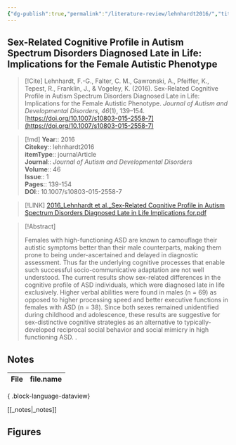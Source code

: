 ```yaml
---
{"dg-publish":true,"permalink":"/literature-review/lehnhardt2016/","title":"Sex-Related Cognitive Profile in Autism Spectrum Disorders Diagnosed Late in Life Implications for the Female Autistic Phenotype","tags":["Autism","spectrum","disorder","Adulthood","Cognitive","profile","Female","autistic","phenotype","Processing","speed"]}
---
```



## Sex-Related Cognitive Profile in Autism Spectrum Disorders Diagnosed Late in Life: Implications for the Female Autistic Phenotype

> [!Cite]
> Lehnhardt, F.-G., Falter, C. M., Gawronski, A., Pfeiffer, K., Tepest, R., Franklin, J., & Vogeley, K. (2016). Sex-Related Cognitive Profile in Autism Spectrum Disorders Diagnosed Late in Life: Implications for the Female Autistic Phenotype. _Journal of Autism and Developmental Disorders_, _46_(1), 139–154. [https://doi.org/10.1007/s10803-015-2558-7](https://doi.org/10.1007/s10803-015-2558-7)


>[!md]
> **Year**:: 2016   
> **Citekey**:: lehnhardt2016  
> **itemType**:: journalArticle  
> **Journal**:: *Journal of Autism and Developmental Disorders*  
> **Volume**:: 46  
> **Issue**:: 1   
> **Pages**:: 139-154  
> **DOI**:: 10.1007/s10803-015-2558-7    

> [!LINK] 
> [2016_Lehnhardt et al._Sex-Related Cognitive Profile in Autism Spectrum Disorders Diagnosed Late in Life Implications for.pdf](zotero://select/library/items/9I73Q7MA)

> [!Abstract]
>
> Females with high-functioning ASD are known to camouflage their autistic symptoms better than their male counterparts, making them prone to being under-ascertained and delayed in diagnostic assessment. Thus far the underlying cognitive processes that enable such successful socio-communicative adaptation are not well understood. The current results show sex-related differences in the cognitive profile of ASD individuals, which were diagnosed late in life exclusively. Higher verbal abilities were found in males (n = 69) as opposed to higher processing speed and better executive functions in females with ASD (n = 38). Since both sexes remained unidentified during childhood and adolescence, these results are suggestive for sex-distinctive cognitive strategies as an alternative to typically-developed reciprocal social behavior and social mimicry in high functioning ASD.
>.
> 


## Notes

| File | file.name |
| ---- | --------- |

{ .block-language-dataview}

[[_notes\|_notes]]

## Figures

